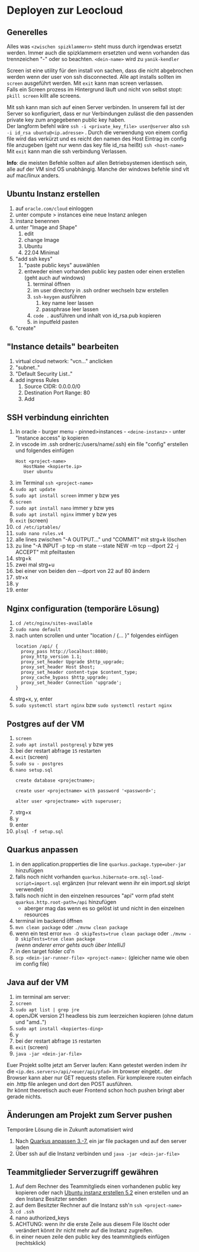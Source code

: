 # Deployen zur Leocloud

## Generelles
Alles was `<zwischen spizklammern>` steht muss durch irgendwas ersetzt werden. Immer auch die spizklammern ersetzten und wenn vorhanden das trennzeichen "-" oder so beachten. `<dein-name>` wird zu `yanik-kendler`

Screen ist eine utility für den install von sachen, dass die nicht abgebrochen werden wenn der user von ssh disconnected. Alle apt installs sollten im `screen` ausgeführt werden. Mit `exit` kann man screen verlassen.
\
Falls ein Screen prozess im Hintergrund läuft und nicht von selbst stopt: `pkill screen` killt alle screens.

Mit ssh kann man sich auf einen Server verbinden. In unserem fall ist der Server so konfiguriert, dass er nur Verbindungen zulässt die den passenden private key zum angegebenen public key haben.
\
Der langform befehl wäre `ssh -i <private_key_file> user@server` also `ssh -i id_rsa ubuntu@<ip.adresse>` . Durch die verwendung von einem config file wird das verkürzt und es reicht den namen des Host Eintrag im config file anzugeben (geht nur wenn das key file id_rsa heißt) `ssh <host-name>`
\
 Mit `exit` kann man die ssh verbindung Verlassen.

**Info**: die meisten Befehle sollten auf allen Betriebsystemen identisch sein, alle auf der VM sind OS unabhängig. Manche der windows befehle sind vlt auf mac/linux anders.

## Ubuntu Instanz erstellen
1. auf `oracle.com/cloud` einloggen
2. unter compute > instances eine neue Instanz anlegen
3. instanz benennen
4. unter "Image and Shape"
   1. edit
   2. change Image
   3. Ubuntu
   4. 22.04 Minimal
5. "add ssh keys"
   1. "paste public keys" auswählen
   2. entweder einen vorhanden public key pasten oder einen erstellen (geht auch auf windows)
      1. terminal öffnen
      2. im user directory in .ssh ordner wechseln bzw erstellen
      3. `ssh-keygen` ausführen
         1. key name leer lassen
         2. passphrase leer lassen
      4. `code .` ausführen und inhalt von id_rsa.pub kopieren
      5. in inputfeld pasten
6. "create"

## "Instance details" bearbeiten
1. virtual cloud network: "vcn..." anclicken
2. "subnet.."
3. "Default Security List.."
4. add ingress Rules
   1. Source CIDR: 0.0.0.0/0
   2. Destination Port Range: 80
   3. Add

## SSH verbindung einrichten
1. In oracle - burger menu - pinned>instances - `<deine-instanz>` - unter "Instance access" ip kopieren
2. in vscode im .ssh ordner(c:/users/name/.ssh) ein file "config" erstellen und folgendes einfügen 
   ```
   Host <project-name>
      HostName <kopierte.ip>
      User ubuntu
   ```
1. im Terminal `ssh <project-name>`
2. `sudo apt update`
3. `sudo apt install screen` immer y bzw yes
4. `screen`
5. `sudo apt install nano` immer y bzw yes
6. `sudo apt install nginx` immer y bzw yes
7.  `exit` (screen)
8.  `cd /etc/iptables/`
9.  `sudo nano rules.v4`
10. alle lines zwischen "-A OUTPUT..." und "COMMIT" mit strg+k löschen
11. zu line "-A INPUT -p tcp -m state --state NEW -m tcp --dport 22 -j ACCEPT" mit pfeiltasten
12. strg+k
13. zwei mal strg+u
14. bei einer von beiden den --dport von 22 auf 80 ändern
15. str+x
16. y
17. enter

## Nginx configuration (temporäre Lösung)
1. `cd /etc/nginx/sites-available` 
2. `sudo nano default`
3. nach unten scrollen und unter "location / {... }" folgendes einfügen
    ```
   location /api/ {
      proxy_pass http://localhost:8080;
      proxy_http_version 1.1;
      proxy_set_header Upgrade $http_upgrade;
      proxy_set_header Host $host;
      proxy_set_header content-type $content_type;
      proxy_cache_bypass $http_upgrade;
      proxy_set_header Connection 'upgrade';
   }
   ```
4. strg+x, y, enter
5. `sudo systemctl start nginx` bzw  `sudo systemctl restart nginx`

## Postgres auf der VM
1. `screen`
2. `sudo apt install postgresql` y bzw yes
3. bei der restart abfrage `15` restarten
4. `exit` (screen)
5. `sudo su - postgres`
6. `nano setup.sql`
   ```
   create database <projectname>;

   create user <projectname> with password '<password>';

   alter user <projectname> with superuser;
   ```
7. strg+x
8. y
9. enter
10. `plsql -f setup.sql`

## Quarkus anpassen
1. in den application.propperties die line `quarkus.package.type=uber-jar` hinzufügen
2. falls noch nicht vorhanden `quarkus.hibernate-orm.sql-load-script=import.sql` ergänzen (nur relevant wenn ihr ein import.sql skript verwendet)
3. falls noch nicht in den einzelnen resources "api" vorm pfad steht `quarkus.http.root-path=/api` hinzufügen
   - aberger mag das wenn es so gelöst ist und nicht in den einzelnen resources
4. terminal im backend öffnen
5. `mvn clean package` oder `./mvnw clean package`
6. wenn ein test error `mvn -D skipTests=true clean package` oder `./mvnw -D skipTests=true clean package`
   \
   *(wenn anderer error gehts auch über IntelliJ)*
7. in den target folder cd'n
8. `scp <dein-jar-runner-file> <project-name>:` (gleicher name wie oben im config file)

## Java auf der VM
1. im terminal am server:
2. `screen`
3. `sudo apt list | grep jre`
4. openJDK version 21 headless bis zum leerzeichen kopieren (ohne datum und "amd..")
5. `sudo apt install <kopiertes-ding>`
6. y
7. bei der restart abfrage `15` restarten
8. `exit` (screen)
9. `java -jar <dein-jar-file>`

Euer Projekt sollte jetzt am Server laufen: Kann getestet werden indem ihr die `<ip.des.servers>/api/<euer/api/pfad>` im browser eingebt.. der Browser kann aber nur GET requests stellen. Für komplexere routen einfach ein .http file anlegen und dort den POST ausführen.
\
Ihr könnt theoretisch auch euer Frontend schon hoch pushen bringt aber gerade nichts.

## Änderungen am Projekt zum Server pushen
Temporäre Lösung die in Zukunft automatisiert wird
1. Nach [Quarkus anpassen 3.-7.](#quarkus-anpassen) ein jar file packagen und auf den server laden
2. Über ssh auf die Instanz verbinden und `java -jar <dein-jar-file>`

## Teammitglieder Serverzugriff gewähren
1. Auf dem Rechner des Teammitglieds einen vorhandenen public key kopieren oder nach [Ubuntu instanz erstellen 5.2](#ubuntu-instanz-erstellen) einen erstellen und an den Instanz Besitzter senden
2. auf dem Besitzter Rechner auf die Instanz ssh'n `ssh <project-name>`
3. `cd .ssh`
4. nano authorized_keys
5. ACHTUNG: wenn ihr die erste Zeile aus diesem File löscht oder verändert könnt ihr nicht mehr auf die Instanz zugreifen.
6. in einer neuen zeile den public key des teammitglieds einfügen (rechtsklick)
